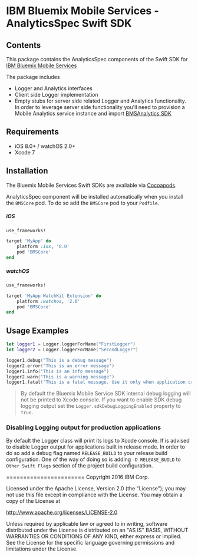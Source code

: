 IBM Bluemix Mobile Services - AnalyticsSpec Swift SDK
===================================================

## Contents
This package contains the AnalyticsSpec components of the Swift SDK for [IBM Bluemix Mobile Services](https://console.ng.bluemix.net/docs/services/mobile.html)

The package includes

* Logger and Analytics interfaces
* Client side Logger implementation
* Empty stubs for server side related Logger and Analytics functionality. In order to leverage server side functionality you'll need to provision a Mobile Analytics service instance and import [BMSAnalytics SDK](https://github.com/ibm-bluemix-mobile-services/bms-clientsdk-swift-analytics)

## Requirements
* iOS 8.0+ / watchOS 2.0+
* Xcode 7

## Installation
The Bluemix Mobile Services Swift SDKs are available via [Cocoapods](http://cocoapods.org/). 

AnalyticsSpec component will be installed automatically when you install the `BMSCore` pod. To do so add the `BMSCore` pod to your `Podfile`.

##### iOS
```ruby
use_frameworks!

target 'MyApp' do
    platform :ios, '8.0'
    pod 'BMSCore'
end
```

##### watchOS
```ruby
use_frameworks!

target 'MyApp WatchKit Extension' do
    platform :watchos, '2.0'
    pod 'BMSCore'
end
```

## Usage Examples

```Swift
let logger1 = Logger.loggerForName("FirstLogger")
let logger2 = Logger.loggerForName("SecondLogger")

logger1.debug("This is a debug message")
logger2.error("This is an error message")
logger1.info("This is an info message")
logger2.warn("This is a warning message")
logger1.fatal("This is a fatal message. Use it only when application crashes")
```

> By default the Bluemix Mobile Service SDK internal debug logging will not be printed to Xcode console. If you want to enable SDK debug logging output set the `Logger.sdkDebugLoggingEnabled` property to `true`. 

### Disabling Logging output for production applications

By default the Logger class will print its logs to Xcode console. If is advised to disable Logger output for applications built in release mode. In order to do so add a debug flag named `RELEASE_BUILD` to your release build configuration. One of the way of doing so is adding `-D RELEASE_BUILD` to `Other Swift Flags` section of the project build configuration. 


=======================
Copyright 2016 IBM Corp.

Licensed under the Apache License, Version 2.0 (the "License");
you may not use this file except in compliance with the License.
You may obtain a copy of the License at

http://www.apache.org/licenses/LICENSE-2.0

Unless required by applicable law or agreed to in writing, software
distributed under the License is distributed on an "AS IS" BASIS,
WITHOUT WARRANTIES OR CONDITIONS OF ANY KIND, either express or implied.
See the License for the specific language governing permissions and
limitations under the License.
